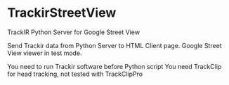 # TrackirStreetView
TrackIR Python Server for Google Street View

Send Trackir data from Python Server to HTML Client page.
Google Street View viewer in test mode.

You need to run Trackir software before Python script
You need TrackClip for head tracking, not tested with TrackClipPro

